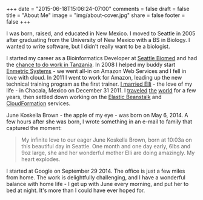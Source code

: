 +++
date = "2015-06-18T15:06:24-07:00"
comments = false 
draft = false 
title = "About Me"
image = "img/about-cover.jpg"
share = false
footer = false
+++

I was born, raised, and educated in New Mexico. I moved to Seattle in 2005 after graduating from the University of New Mexico with a BS in Biology. I wanted to write software, but I didn't really want to be a biologist.

I started my career as a Bioinformatics Developer at [Seattle Biomed](http://www.seattlebiomed.org) and had the [chance to do work in Tanzania](http://p.evanbrown.io/Travel/Tanzania-2006). In 2008 I helped my buddy start [Enmetric Systems](https://www.enmetric.com/) - we went all-in on Amazon Web Services and I fell in love with cloud. In 2011 I went to work for Amazon, leading up the new technical training program as the first trainer. [I married Elli](http://evandbrown.smugmug.com/Other/Wedding) - the love of my life - in Chacala, Mexico on December 31 2011. I [traveled](http://p.evanbrown.io/Travel/Seoul-2012) [the](http://p.evanbrown.io/Travel/London-2012) [world](http://p.evanbrown.io/Travel/Oxford-2012) for a few years, then settled down working on the [Elastic Beanstalk](http://aws.amazon.com/elasticbeanstalk) and [CloudFormation](http://aws.amazon.com/cloudformation) services.

June Koskella Brown - the apple of my eye - was born on May 6, 2014. A few hours after she was born, I wrote something in an e-mail to family that captured the moment:

> My infinite love to our eager June Koskella Brown, born at 10:03a on this beautiful day in Seattle. One month and one day early, 6lbs and 9oz large, she and her wonderful mother Elli are doing amazingly. My heart explodes.

I started at Google on September 29 2014. The office is just a few miles from home. The work is delightfully challenging, and I have a wonderful balance with home life - I get up with June every morning, and put her to bed at night. It's more than I could have ever hoped for.
